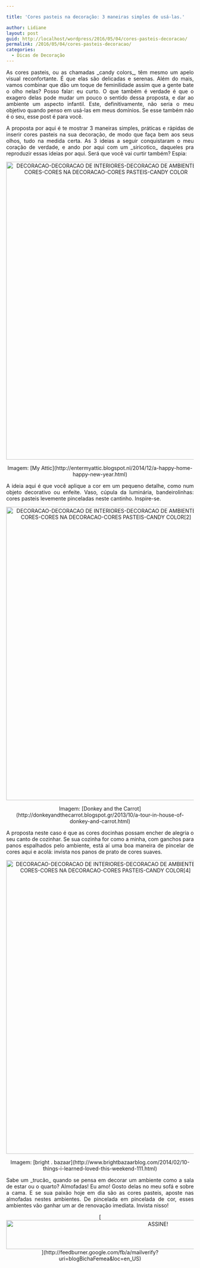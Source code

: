 ```yaml
---

title: 'Cores pasteis na decoração: 3 maneiras simples de usá-las.'

author: Lidiane
layout: post
guid: http://localhost/wordpress/2016/05/04/cores-pasteis-decoracao/
permalink: /2016/05/04/cores-pasteis-decoracao/
categories:
  - Dicas de Decoração
---
```

<p align="justify">
  As cores pasteis, ou as chamadas _candy colors_, têm mesmo um apelo visual reconfortante. É que elas são delicadas e serenas. Além do mais, vamos combinar que dão um toque de feminilidade assim que a gente bate o olho nelas? Posso falar: eu curto. O que também é verdade é que o exagero delas pode mudar um pouco o sentido dessa proposta, e dar ao ambiente um aspecto infantil. Este, definitivamente, não seria o meu objetivo quando penso em usá-las em meus domínios. Se esse também não é o seu, esse post é para você.
</p>

<p align="justify">
  A proposta por aqui é te mostrar 3 maneiras simples, práticas e rápidas de inserir cores pasteis na sua decoração, de modo que faça bem aos seus olhos, tudo na medida certa. As 3 ideias a seguir conquistaram o meu coração de verdade, e ando por aqui com um _siricotico_ daqueles pra reproduzir essas ideias por aqui. Será que você vai curtir também? Espia:
</p>

<p align="center">
  <img class="alignnone size-full wp-image-12482" src="http://www.trololodemulher.com.br/blog/wp-content/uploads/2016/05/DECORACAO-DECORACAO-DE-INTERIORES-DECORACAO-DE-AMBIENTES-CORES-CORES-NA-DECORACAO-CORES-PASTEIS-CANDY-COLOR.png" alt="DECORACAO-DECORACAO DE INTERIORES-DECORACAO DE AMBIENTES-CORES-CORES NA DECORACAO-CORES PASTEIS-CANDY COLOR" width="536" height="800" />
</p>

<p align="center">
  Imagem: [My Attic](http://entermyattic.blogspot.nl/2014/12/a-happy-home-happy-new-year.html) 
</p>

<p align="justify">
  A ideia aqui é que você aplique a cor em um pequeno detalhe, como num objeto decorativo ou enfeite. Vaso, cúpula da luminária, bandeirolinhas: cores pasteis levemente pinceladas neste cantinho. Inspire-se.
</p>

<p align="center">
  <img class="alignnone size-full wp-image-12484" src="http://www.trololodemulher.com.br/blog/wp-content/uploads/2016/05/DECORACAO-DECORACAO-DE-INTERIORES-DECORACAO-DE-AMBIENTES-CORES-CORES-NA-DECORACAO-CORES-PASTEIS-CANDY-COLOR2.jpg" alt="DECORACAO-DECORACAO DE INTERIORES-DECORACAO DE AMBIENTES-CORES-CORES NA DECORACAO-CORES PASTEIS-CANDY COLOR[2]" width="536" height="788" />
</p>

<p align="center">
  Imagem: [Donkey and the Carrot](http://donkeyandthecarrot.blogspot.gr/2013/10/a-tour-in-house-of-donkey-and-carrot.html) 
</p>

<p align="justify">
  A proposta neste caso é que as cores docinhas possam encher de alegria o seu canto de cozinhar. Se sua cozinha for como a minha, com ganchos para panos espalhados pelo ambiente, está aí uma boa maneira de pincelar de cores aqui e acolá: invista nos panos de prato de cores suaves.
</p>

<p align="center">
  <img class="alignnone size-full wp-image-12488" src="http://www.trololodemulher.com.br/blog/wp-content/uploads/2016/05/DECORACAO-DECORACAO-DE-INTERIORES-DECORACAO-DE-AMBIENTES-CORES-CORES-NA-DECORACAO-CORES-PASTEIS-CANDY-COLOR4.jpg" alt="DECORACAO-DECORACAO DE INTERIORES-DECORACAO DE AMBIENTES-CORES-CORES NA DECORACAO-CORES PASTEIS-CANDY COLOR[4]" width="533" height="789" />
</p>

<p align="center">
  Imagem: [bright . bazaar](http://www.brightbazaarblog.com/2014/02/10-things-i-learned-loved-this-weekend-111.html) 
</p>

<p align="justify">
  Sabe um _trucão_ quando se pensa em decorar um ambiente como a sala de estar ou o quarto? Almofadas! Eu amo! Gosto delas no meu sofá e sobre a cama. E se sua paixão hoje em dia são as cores pasteis, aposte nas almofadas nestes ambientes. De pincelada em pincelada de cor, esses ambientes vão ganhar um ar de renovação imediata. Invista nisso!
</p>

<p align="center">
  [<img class="alignnone size-full wp-image-10439" src="http://www.trololodemulher.com.br/blog/wp-content/uploads/2014/09/ASSINE.png" alt="ASSINE!" width="800" height="78" />](http://feedburner.google.com/fb/a/mailverify?uri=blogBichaFemea&loc=en_US) 
</p>

<p align="justify">